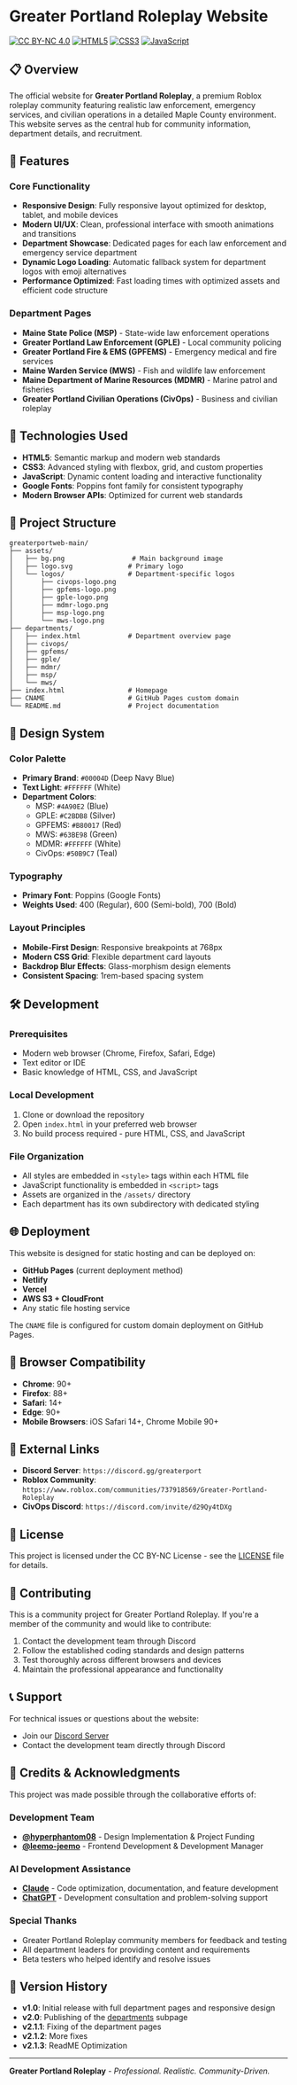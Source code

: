 # Greater Portland Roleplay Website

[![CC BY-NC 4.0](https://img.shields.io/badge/License-CC%20BY--NC%204.0-lightgrey.svg)](https://creativecommons.org/licenses/by-nc/4.0/)
[![HTML5](https://img.shields.io/badge/HTML5-E34F26?style=flat&logo=html5&logoColor=white)](https://developer.mozilla.org/en-US/docs/Web/HTML)
[![CSS3](https://img.shields.io/badge/CSS3-1572B6?style=flat&logo=css3&logoColor=white)](https://developer.mozilla.org/en-US/docs/Web/CSS)
[![JavaScript](https://img.shields.io/badge/JavaScript-F7DF1E?style=flat&logo=javascript&logoColor=black)](https://developer.mozilla.org/en-US/docs/Web/JavaScript)

## 📋 Overview

The official website for **Greater Portland Roleplay**, a premium Roblox roleplay community featuring realistic law enforcement, emergency services, and civilian operations in a detailed Maple County environment. This website serves as the central hub for community information, department details, and recruitment.

## 🌟 Features

### Core Functionality

- **Responsive Design**: Fully responsive layout optimized for desktop, tablet, and mobile devices
- **Modern UI/UX**: Clean, professional interface with smooth animations and transitions
- **Department Showcase**: Dedicated pages for each law enforcement and emergency service department
- **Dynamic Logo Loading**: Automatic fallback system for department logos with emoji alternatives
- **Performance Optimized**: Fast loading times with optimized assets and efficient code structure

### Department Pages

- **Maine State Police (MSP)** - State-wide law enforcement operations
- **Greater Portland Law Enforcement (GPLE)** - Local community policing
- **Greater Portland Fire & EMS (GPFEMS)** - Emergency medical and fire services
- **Maine Warden Service (MWS)** - Fish and wildlife law enforcement
- **Maine Department of Marine Resources (MDMR)** - Marine patrol and fisheries
- **Greater Portland Civilian Operations (CivOps)** - Business and civilian roleplay

## 🚀 Technologies Used

- **HTML5**: Semantic markup and modern web standards
- **CSS3**: Advanced styling with flexbox, grid, and custom properties
- **JavaScript**: Dynamic content loading and interactive functionality
- **Google Fonts**: Poppins font family for consistent typography
- **Modern Browser APIs**: Optimized for current web standards

## 📁 Project Structure

```
greaterportweb-main/
├── assets/
│   ├── bg.png                 # Main background image
│   ├── logo.svg              # Primary logo
│   └── logos/                # Department-specific logos
│       ├── civops-logo.png
│       ├── gpfems-logo.png
│       ├── gple-logo.png
│       ├── mdmr-logo.png
│       ├── msp-logo.png
│       └── mws-logo.png
├── departments/
│   ├── index.html            # Department overview page
│   ├── civops/
│   ├── gpfems/
│   ├── gple/
│   ├── mdmr/
│   ├── msp/
│   └── mws/
├── index.html                # Homepage
├── CNAME                     # GitHub Pages custom domain
└── README.md                 # Project documentation
```

## 🎨 Design System

### Color Palette

- **Primary Brand**: `#00004D` (Deep Navy Blue)
- **Text Light**: `#FFFFFF` (White)
- **Department Colors**:
  - MSP: `#4A90E2` (Blue)
  - GPLE: `#C2BDB8` (Silver)
  - GPFEMS: `#B80017` (Red)
  - MWS: `#63BE98` (Green)
  - MDMR: `#FFFFFF` (White)
  - CivOps: `#50B9C7` (Teal)

### Typography

- **Primary Font**: Poppins (Google Fonts)
- **Weights Used**: 400 (Regular), 600 (Semi-bold), 700 (Bold)

### Layout Principles

- **Mobile-First Design**: Responsive breakpoints at 768px
- **Modern CSS Grid**: Flexible department card layouts
- **Backdrop Blur Effects**: Glass-morphism design elements
- **Consistent Spacing**: 1rem-based spacing system

## 🛠️ Development

### Prerequisites

- Modern web browser (Chrome, Firefox, Safari, Edge)
- Text editor or IDE
- Basic knowledge of HTML, CSS, and JavaScript

### Local Development

1. Clone or download the repository
2. Open `index.html` in your preferred web browser
3. No build process required - pure HTML, CSS, and JavaScript

### File Organization

- All styles are embedded in `<style>` tags within each HTML file
- JavaScript functionality is embedded in `<script>` tags
- Assets are organized in the `/assets/` directory
- Each department has its own subdirectory with dedicated styling

## 🌐 Deployment

This website is designed for static hosting and can be deployed on:

- **GitHub Pages** (current deployment method)
- **Netlify**
- **Vercel**
- **AWS S3 + CloudFront**
- Any static file hosting service

The `CNAME` file is configured for custom domain deployment on GitHub Pages.

## 📱 Browser Compatibility

- **Chrome**: 90+
- **Firefox**: 88+
- **Safari**: 14+
- **Edge**: 90+
- **Mobile Browsers**: iOS Safari 14+, Chrome Mobile 90+

## 🔗 External Links

- **Discord Server**: `https://discord.gg/greaterport`
- **Roblox Community**: `https://www.roblox.com/communities/737918569/Greater-Portland-Roleplay`
- **CivOps Discord**: `https://discord.com/invite/d29Qy4tDXg`

## 📄 License

This project is licensed under the CC BY-NC License - see the [LICENSE](LICENSE) file for details.

## 🤝 Contributing

This is a community project for Greater Portland Roleplay. If you're a member of the community and would like to contribute:

1. Contact the development team through Discord
2. Follow the established coding standards and design patterns
3. Test thoroughly across different browsers and devices
4. Maintain the professional appearance and functionality

## 📞 Support

For technical issues or questions about the website:

- Join our [Discord Server](https://discord.gg/greaterport)
- Contact the development team directly through Discord

## 🙏 Credits & Acknowledgments

This project was made possible through the collaborative efforts of:

### **Development Team**

- **[@hyperphantom08](https://github.com/hyperphantom08)** - Design Implementation & Project Funding
- **[@leemo-jeemo](https://github.com/leemo-jeemo)** - Frontend Development & Development Manager

### **AI Development Assistance**

- **[Claude](https://claude.ai)** - Code optimization, documentation, and feature development
- **[ChatGPT](https://openai.com/chatgpt)** - Development consultation and problem-solving support

### **Special Thanks**

- Greater Portland Roleplay community members for feedback and testing
- All department leaders for providing content and requirements
- Beta testers who helped identify and resolve issues

## 🔄 Version History

- **v1.0**: Initial release with full department pages and responsive design
- **v2.0**: Publishing of the [departments](https://greaterport.org/departments) subpage
- **v2.1.1**: Fixing of the department pages
- **v2.1.2**: More fixes
- **v2.1.3**: ReadME Optimization

---

**Greater Portland Roleplay** - _Professional. Realistic. Community-Driven._
